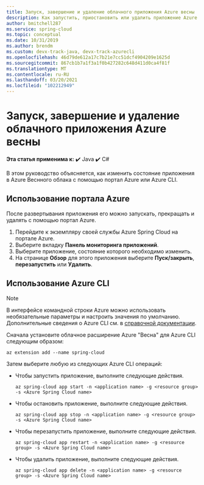 ```yaml
---
title: Запуск, завершение и удаление облачного приложения Azure весны | Документация Майкрософт
description: Как запустить, приостановить или удалить приложение Azure Spring Cloud
author: bmitchell287
ms.service: spring-cloud
ms.topic: conceptual
ms.date: 10/31/2019
ms.author: brendm
ms.custom: devx-track-java, devx-track-azurecli
ms.openlocfilehash: 46d79de612a17c7b21e7cc51dcf4904209e1625d
ms.sourcegitcommit: 867cb1b7a1f3a1f0b427282c648d411d0ca4f81f
ms.translationtype: MT
ms.contentlocale: ru-RU
ms.lasthandoff: 03/20/2021
ms.locfileid: "102212949"
---
```

# <a name="start-stop-and-delete-your-azure-spring-cloud-application"></a>Запуск, завершение и удаление облачного приложения Azure весны

**Эта статья применима к:** ✔️ Java ✔️ C#

В этом руководство объясняется, как изменить состояние приложения в Azure Веснного облака с помощью портал Azure или Azure CLI.

## <a name="using-the-azure-portal"></a>Использование портала Azure

После развертывания приложения его можно запускать, прекращать и удалять с помощью портал Azure.

1. Перейдите к экземпляру своей службы Azure Spring Cloud на портале Azure.
1. Выберите вкладку **Панель мониторинга приложений**.
1. Выберите приложение, состояние которого необходимо изменить.
1. На странице **Обзор** для этого приложения выберите **Пуск/закрыть**, **перезапустить** или **Удалить**.

## <a name="using-the-azure-cli"></a>Использование Azure CLI

> [!NOTE]
> В интерфейсе командной строки Azure можно использовать необязательные параметры и настроить значения по умолчанию. Дополнительные сведения о Azure CLI см. в [справочной документации](/cli/azure/ext/spring-cloud/spring-cloud).  

Сначала установите облачное расширение Azure "Весна" для Azure CLI следующим образом:

```azurecli
az extension add --name spring-cloud
```

Затем выберите любую из следующих Azure CLI операций:

* Чтобы запустить приложение, выполните следующие действия.

    ```azurecli
    az spring-cloud app start -n <application name> -g <resource group> -s <Azure Spring Cloud name>
    ```

* Чтобы остановить приложение, выполните следующие действия.

    ```azurecli
    az spring-cloud app stop -n <application name> -g <resource group> -s <Azure Spring Cloud name>
    ```

* Чтобы перезапустить приложение, выполните следующие действия.

    ```azurecli
    az spring-cloud app restart -n <application name> -g <resource group> -s <Azure Spring Cloud name>
    ```

* Чтобы удалить приложение, выполните следующие действия.

    ```azurecli
    az spring-cloud app delete -n <application name> -g <resource group> -s <Azure Spring Cloud name>
    ```
